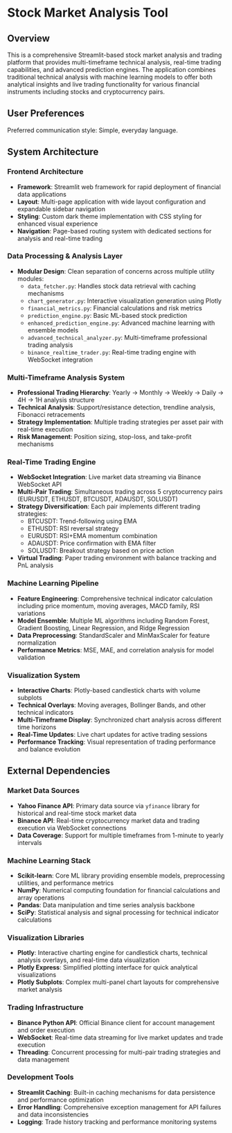 # Stock Market Analysis Tool

## Overview

This is a comprehensive Streamlit-based stock market analysis and trading platform that provides multi-timeframe technical analysis, real-time trading capabilities, and advanced prediction engines. The application combines traditional technical analysis with machine learning models to offer both analytical insights and live trading functionality for various financial instruments including stocks and cryptocurrency pairs.

## User Preferences

Preferred communication style: Simple, everyday language.

## System Architecture

### Frontend Architecture
- **Framework**: Streamlit web framework for rapid deployment of financial data applications
- **Layout**: Multi-page application with wide layout configuration and expandable sidebar navigation
- **Styling**: Custom dark theme implementation with CSS styling for enhanced visual experience
- **Navigation**: Page-based routing system with dedicated sections for analysis and real-time trading

### Data Processing & Analysis Layer
- **Modular Design**: Clean separation of concerns across multiple utility modules:
  - `data_fetcher.py`: Handles stock data retrieval with caching mechanisms
  - `chart_generator.py`: Interactive visualization generation using Plotly
  - `financial_metrics.py`: Financial calculations and risk metrics
  - `prediction_engine.py`: Basic ML-based stock prediction
  - `enhanced_prediction_engine.py`: Advanced machine learning with ensemble models
  - `advanced_technical_analyzer.py`: Multi-timeframe professional trading analysis
  - `binance_realtime_trader.py`: Real-time trading engine with WebSocket integration

### Multi-Timeframe Analysis System
- **Professional Trading Hierarchy**: Yearly → Monthly → Weekly → Daily → 4H → 1H analysis structure
- **Technical Analysis**: Support/resistance detection, trendline analysis, Fibonacci retracements
- **Strategy Implementation**: Multiple trading strategies per asset pair with real-time execution
- **Risk Management**: Position sizing, stop-loss, and take-profit mechanisms

### Real-Time Trading Engine
- **WebSocket Integration**: Live market data streaming via Binance WebSocket API
- **Multi-Pair Trading**: Simultaneous trading across 5 cryptocurrency pairs (EURUSDT, ETHUSDT, BTCUSDT, ADAUSDT, SOLUSDT)
- **Strategy Diversification**: Each pair implements different trading strategies:
  - BTCUSDT: Trend-following using EMA
  - ETHUSDT: RSI reversal strategy
  - EURUSDT: RSI+EMA momentum combination
  - ADAUSDT: Price confirmation with EMA filter
  - SOLUSDT: Breakout strategy based on price action
- **Virtual Trading**: Paper trading environment with balance tracking and PnL analysis

### Machine Learning Pipeline
- **Feature Engineering**: Comprehensive technical indicator calculation including price momentum, moving averages, MACD family, RSI variations
- **Model Ensemble**: Multiple ML algorithms including Random Forest, Gradient Boosting, Linear Regression, and Ridge Regression
- **Data Preprocessing**: StandardScaler and MinMaxScaler for feature normalization
- **Performance Metrics**: MSE, MAE, and correlation analysis for model validation

### Visualization System
- **Interactive Charts**: Plotly-based candlestick charts with volume subplots
- **Technical Overlays**: Moving averages, Bollinger Bands, and other technical indicators
- **Multi-Timeframe Display**: Synchronized chart analysis across different time horizons
- **Real-Time Updates**: Live chart updates for active trading sessions
- **Performance Tracking**: Visual representation of trading performance and balance evolution

## External Dependencies

### Market Data Sources
- **Yahoo Finance API**: Primary data source via `yfinance` library for historical and real-time stock market data
- **Binance API**: Real-time cryptocurrency market data and trading execution via WebSocket connections
- **Data Coverage**: Support for multiple timeframes from 1-minute to yearly intervals

### Machine Learning Stack
- **Scikit-learn**: Core ML library providing ensemble models, preprocessing utilities, and performance metrics
- **NumPy**: Numerical computing foundation for financial calculations and array operations
- **Pandas**: Data manipulation and time series analysis backbone
- **SciPy**: Statistical analysis and signal processing for technical indicator calculations

### Visualization Libraries
- **Plotly**: Interactive charting engine for candlestick charts, technical analysis overlays, and real-time data visualization
- **Plotly Express**: Simplified plotting interface for quick analytical visualizations
- **Plotly Subplots**: Complex multi-panel chart layouts for comprehensive market analysis

### Trading Infrastructure
- **Binance Python API**: Official Binance client for account management and order execution
- **WebSocket**: Real-time data streaming for live market updates and trade execution
- **Threading**: Concurrent processing for multi-pair trading strategies and data management

### Development Tools
- **Streamlit Caching**: Built-in caching mechanisms for data persistence and performance optimization
- **Error Handling**: Comprehensive exception management for API failures and data inconsistencies
- **Logging**: Trade history tracking and performance monitoring systems